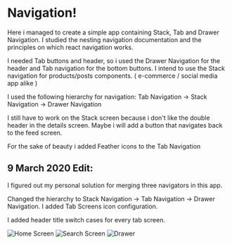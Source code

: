 # Navigation!

Here i managed to create a simple app containing Stack, Tab and Drawer Navigation.
I studied the nesting navigation documentation and the principles on which react navigation works.

I needed Tab buttons and header, so i used the Drawer Navigation for the header and Tab navigation for the bottom buttons. I intend to use the Stack navigation for products/posts components. ( e-commerce / social media app alike )

I used the following hierarchy for navigation:
  Tab Navigation -> Stack Navigation -> Drawer Navigation
  
I still have to work on the Stack screen because i don't like the double header in the details screen. Maybe i will add a button that navigates back to the feed screen.

For the sake of beauty i added Feather icons to the Tab Navigation

9 March 2020 Edit: 
--------------
I figured out my personal solution for merging three navigators in this app.

Changed the hierarchy to Stack Navigation -> Tab Navigation -> Drawer Navigation.
I added Tab Screens icon configuration.

I added header title switch cases for every tab screen.


![Home Screen](https://user-images.githubusercontent.com/68776490/157490846-99b1d0aa-d9a3-4141-ba4a-8a5b4ecab38e.png)
![Search Screen](https://user-images.githubusercontent.com/68776490/157491146-ae460c83-86ed-4e0b-a676-495c6a86d18c.png)
![Drawer](https://user-images.githubusercontent.com/68776490/157490962-56ee03ad-a833-4412-8ad2-874b8ee3607a.png)

